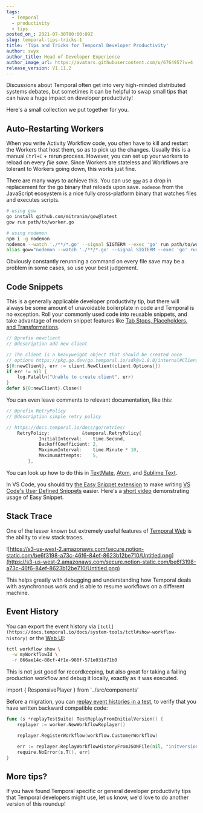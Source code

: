 ```yaml
---
tags:
  - Temporal
  - productivity
  - tips
posted_on_: 2021-07-30T00:00:09Z
slug: temporal-tips-tricks-1
title: 'Tips and Tricks for Temporal Developer Productivity'
author: swyx
author_title: Head of Developer Experience
author_image_url: https://avatars.githubusercontent.com/u/6764957?v=4
release_version: V1.11.2
---
```



<!--truncate-->

Discussions about Temporal often get into very high-minded distributed systems debates, but sometimes it can be helpful to swap small tips that can have a huge impact on developer productivity!

Here's a small collection we put together for you.

## Auto-Restarting Workers

When you write Activity Workflow code, you often have to kill and restart the Workers that host them, so as to pick up the changes. Usually this is a manual `Ctrl+C` + rerun process. However, you can set up your workers to reload on every *file save*. Since Workers are stateless and Workflows are tolerant to Workers going down, this works just fine.

There are many ways to achieve this. You can use [`gow`](https://github.com/mitranim/gow) as a drop in replacement for the go binary that reloads upon save.  `nodemon` from the JavaScript ecosystem is a nice fully cross-platform binary that watches files and executes scripts.

```bash
# using gow
go install github.com/mitranim/gow@latest
gow run path/to/worker.go

# using nodemon
npm i -g nodemon
nodemon --watch './**/*.go' --signal SIGTERM --exec 'go' run path/to/worker.go
alias gow="nodemon --watch './**/*.go' --signal SIGTERM --exec 'go' run " # alias for shortcut
```

Obviously constantly rerunning a command on every file save may be a problem in some cases, so use your best judgement.

## Code Snippets

This is a generally applicable developer productivity tip, but there will always be some amount of unavoidable boilerplate in code and Temporal is no exception. Roll your commonly used code into reusable snippets, and take advantage of modern snippet features like [Tab Stops, Placeholders, and Transformations](https://macromates.com/manual/en/snippets#tab_stops).

```go
// @prefix newclient
// @description add new client

// The client is a heavyweight object that should be created once
// options https://pkg.go.dev/go.temporal.io/sdk@v1.8.0/internal#ClientOptions
${0:newClient}, err := client.NewClient(client.Options{})
if err != nil {
	log.Fatalln("Unable to create client", err)
}
defer ${0:newClient}.Close()
```

You can even leave comments to relevant documentation, like this:

```go
// @prefix RetryPolicy
// @description simple retry policy

// https://docs.temporal.io/docs/go/retries/
    RetryPolicy: 			&temporal.RetryPolicy{
			InitialInterval:    time.Second,
			BackoffCoefficient: 2,
			MaximumInterval:    time.Minute * 10,
			MaximumAttempts:    5,
		},
```

You can look up how to do this in [TextMate](https://macromates.com/manual/en/snippets), [Atom](https://flight-manual.atom.io/using-atom/sections/snippets/), and [Sublime Text](http://docs.sublimetext.info/en/latest/extensibility/snippets.html). 

In VS Code, you should try [the Easy Snippet extension](https://marketplace.visualstudio.com/items?itemName=inu1255.easy-snippet) to make writing [VS Code's User Defined Snippets](https://code.visualstudio.com/docs/editor/userdefinedsnippets) easier. Here's a [short video](https://twitter.com/swyx/status/1420772267772968960) demonstrating usage of Easy Snippet.

## Stack Trace

One of the lesser known but extremely useful features of [Temporal Web](https://docs.temporal.io/docs/system-tools/web-ui#viewing-stack-traces-on-temporal-web) is the ability to view stack traces.

![https://s3-us-west-2.amazonaws.com/secure.notion-static.com/be6f3198-a73c-46f6-84ef-8623b12be710/Untitled.png](https://s3-us-west-2.amazonaws.com/secure.notion-static.com/be6f3198-a73c-46f6-84ef-8623b12be710/Untitled.png)

This helps greatly with debugging and understanding how Temporal deals with asynchronous work and is able to resume workflows on a different machine.

## Event History

You can export the event history via `[tctl](https://docs.temporal.io/docs/system-tools/tctl#show-workflow-history)` or the [Web UI](https://docs.temporal.io/docs/system-tools/web-ui#execution-histories-on-temporal-web):

```bash
tctl workflow show \
  -w myWorkflowId \
  -r 866ae14c-88cf-4f1e-980f-571e031d71b0
```

This is not just good for recordkeeping, but also great for taking a failing production workflow and debug it locally, exactly as it was executed.

import { ResponsivePlayer } from '../src/components'

<ResponsivePlayer url='https://www.youtube.com/watch?v=kkP899WxgzY' />

Before a migration, you can [replay event histories in a test](https://github.com/tsurdilo/temporal-versioning-go/blob/033e04a75049c4bea79908e0619332360c3cddc3/tests/replay_test.go), to verify that you have written backward compatible code:

```go
func (s *replayTestSuite) TestReplayFromInitialVersion() {
	replayer := worker.NewWorkflowReplayer()

	replayer.RegisterWorkflow(workflow.CustomerWorkflow)

	err := replayer.ReplayWorkflowHistoryFromJSONFile(nil, "initversionhistory.json")
	require.NoError(s.T(), err)
}
```

## More tips?

If you have found Temporal specific or general developer productivity tips that Temporal developers might use, let us know, we'd love to do another version of this roundup!
